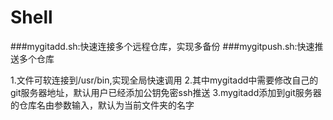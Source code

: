 # Shell

###mygitadd.sh:快速连接多个远程仓库，实现多备份
###mygitpush.sh:快速推送多个仓库

1.文件可软连接到/usr/bin,实现全局快速调用
2.其中mygitadd中需要修改自己的git服务器地址，默认用户已经添加公钥免密ssh推送
3.mygitadd添加到git服务器的仓库名由参数输入，默认为当前文件夹的名字

